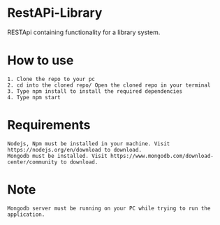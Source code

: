 # RestAPi-Library
RESTApi containing functionality for a library system.


# How to use
```
1. Clone the repo to your pc
2. cd into the cloned repo/ Open the cloned repo in your terminal
3. Type npm install to install the required dependencies
4. Type npm start 
```

# Requirements 

```
Nodejs, Npm must be installed in your machine. Visit https://nodejs.org/en/download to download.
Mongodb must be installed. Visit https://www.mongodb.com/download-center/community to download.
```

# Note

```
Mongodb server must be running on your PC while trying to run the application.
```
